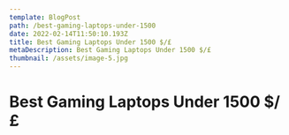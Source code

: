 ```yaml
---
template: BlogPost
path: /best-gaming-laptops-under-1500
date: 2022-02-14T11:50:10.193Z
title: Best Gaming Laptops Under 1500 $/£
metaDescription: Best Gaming Laptops Under 1500 $/£
thumbnail: /assets/image-5.jpg
---
```

# Best Gaming Laptops Under 1500 $/£
